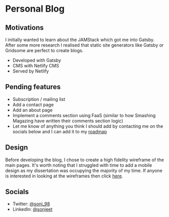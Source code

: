 # Personal Blog

## Motivations
I initially wanted to learn about the JAMStack which got me into Gatsby. After some more research I realised that static site generators like Gatsby or Gridsome are perfect
to create blogs.

- Developed with Gatsby
- CMS with Netlify CMS
- Served by Netlify

## Pending features
- Subscription / mailing list
- Add a contact page
- Add an about page
- Implement a comments section using FaaS (similar to how Smashing Magazing have written their comments section logic)
- Let me know of anything you think I should add by contacting me on the socials below and I can add it to my [roadmap](https://app.asana.com/0/1165078116944169/board)

## Design
Before developing the blog, I chose to create a high fidelity wireframe of the main pages. It's worth noting that I struggled with time to add a mobile design as my dissertation was occupying the majority of my time. If anyone is interested in looking at the wireframes then click [here](https://drive.google.com/file/d/1_0xHsGMYn01sBZWdxk96Olxu1CJMjZIK/view?usp=sharing).

## Socials
- Twitter: [@sonj_98](https://twitter.com/sonj_98)
- LinkedIn: [@sonjeet](https://www.linkedin.com/in/sonjeet/)